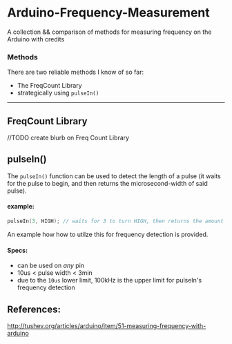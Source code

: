 Arduino-Frequency-Measurement
=============================

A collection &amp;&amp; comparison of methods for measuring frequency on the Arduino with credits


### Methods

There are two reliable methods I know of so far:

* The FreqCount Library
* strategically using `pulseIn()`


---

## FreqCount Library

//TODO create blurb on Freq Count Library

## pulseIn()

The `pulseIn()` function can be used to detect the length of a pulse (it waits for the pulse to begin, and then returns the microsecond-width of said pulse).

#### example:

```ino
pulseIn(3, HIGH); // waits for 3 to turn HIGH, then returns the amount of us until it turns LOW again
```

An example how how to utilze this for frequency detection is provided.

#### Specs:

- can be used on _any_ pin
- 10us < pulse width < 3min
- due to the `10us` lower limit, 100kHz is the upper limit for pulseIn's frequency detection


## References:

http://tushev.org/articles/arduino/item/51-measuring-frequency-with-arduino
